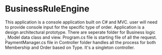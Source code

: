 # BusinessRuleEngine
This application is a console application built on C# and MVC.
user will need to provide console input for the specific type of order.
Application is a design architectural prototype.
There are seperate folder for Business logic , Model data class and view.
Program.cs file is starting file of all the request.
PaymentManager.cs file in Controller folder handles all the process for both Membership and Order based on Type. It's a singleton controller.
